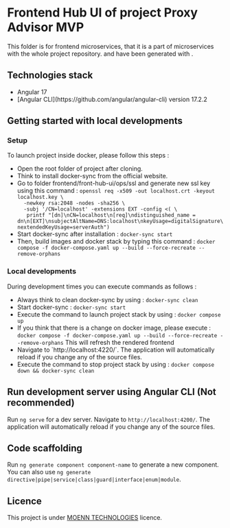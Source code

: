 # Frontend Hub UI of project Proxy Advisor MVP
This folder is for frontend microservices, that it is a part of microservices with the whole project repository.
and have been generated with .

## Technologies stack
<ul>
  <li>Angular 17</li>
  <li>[Angular CLI](https://github.com/angular/angular-cli) version 17.2.2</li>
</ul>

## Getting started with local developments
### Setup
To launch project inside docker, please follow this steps :
<ul>
  <li>Open the root folder of project after cloning.</li>
  <li>Think to install docker-sync from the official website.</li>
  <li>
    Go to folder frontend/front-hub-ui/ops/ssl and generate new ssl key using this command :
    <code>openssl req -x509 -out localhost.crt -keyout localhost.key \
  -newkey rsa:2048 -nodes -sha256 \
  -subj '/CN=localhost' -extensions EXT -config <( \
   printf "[dn]\nCN=localhost\n[req]\ndistinguished_name = dn\n[EXT]\nsubjectAltName=DNS:localhost\nkeyUsage=digitalSignature\nextendedKeyUsage=serverAuth")</code>
  </li>
  <li>Start docker-sync after installation : <code>docker-sync start</code></li>
  <li>
    Then, build images and docker stack by typing this command : 
    <code>docker compose -f docker-compose.yaml up --build --force-recreate --remove-orphans</code>
  </li>
</ul>

### Local developments
During development times you can execute commands as follows :
<ul>
  <li>Always think to clean docker-sync by using : <code>docker-sync clean</code></li>
  <li>Start docker-sync : <code>docker-sync start</code></li>
  <li>
    Execute the command to launch project stack by using : <code>docker compose up</code>
  </li>
  <li>
    If you think that there is a change on docker image, please execute : 
    <code>docker compose -f docker-compose.yaml up --build --force-recreate --remove-orphans</code> 
    This will refresh the rendered frontend
  </li>
  <li>
    Navigate to `http://localhost:4220/`. The application will automatically reload if you change any of the source files.
  </li>
  <li>Execute the command to stop project stack by using : <code>docker compose down && docker-sync clean</code></li>
</ul>

## Run development server using Angular CLI (Not recommended)
Run `ng serve` for a dev server. Navigate to `http://localhost:4200/`. The application will automatically reload if you change any of the source files.


## Code scaffolding
Run `ng generate component component-name` to generate a new component. You can also use `ng generate directive|pipe|service|class|guard|interface|enum|module`.

[//]: # ()
[//]: # (## Running unit tests)

[//]: # ()
[//]: # (Run `ng test` to execute the unit tests via [Karma]&#40;https://karma-runner.github.io&#41;.)

[//]: # ()
[//]: # (## Running end-to-end tests)

[//]: # ()
[//]: # (Run `ng e2e` to execute the end-to-end tests via a platform of your choice. To use this command, you need to first add a package that implements end-to-end testing capabilities.)

[//]: # ()
[//]: # (## Further help)

[//]: # ()
[//]: # (To get more help on the Angular CLI use `ng help` or go check out the [Angular CLI Overview and Command Reference]&#40;https://angular.io/cli&#41; page.)

## Licence
This project is under [MOENN TECHNOLOGIES](https://moenn-technologies.com) licence.
